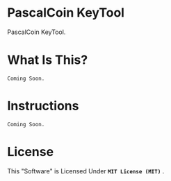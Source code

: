 # PascalCoin KeyTool

PascalCoin KeyTool.

# What Is This?

```
Coming Soon.

```

# Instructions

```
Coming Soon.

```

# License

This "Software" is Licensed Under  **`MIT License (MIT)`** .
